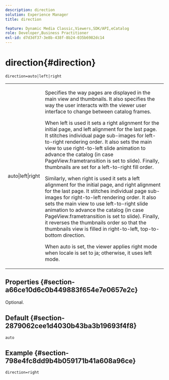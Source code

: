 ```yaml
---
description: direction
solution: Experience Manager
title: direction

feature: Dynamic Media Classic,Viewers,SDK/API,eCatalog
role: Developer,Business Practitioner
exl-id: d7d3df37-3e8b-438f-8b24-035b6982dc14
---
```

# direction{#direction}

 `direction=auto|left|right`

<table id="table_1D425B7685D448459CD3FE8D683C813C"> 
 <tbody> 
  <tr> 
   <td colname="col1"> <p> <span class="codeph"> auto|left|right </span> </p> </td> 
   <td colname="col2"> <p>Specifies the way pages are displayed in the main view and thumbnails. It also specifies the way the user interacts with the viewer user interface to change between catalog frames. </p> <p>When <span class="codeph"> left </span> is used it sets a right alignment for the initial page, and left alignment for the last page. It stitches individual page sub-images for left-to-right rendering order. It also sets the main view to use right-to-left slide animation to advance the catalog (in case <span class="codeph"> PageView.frametransition </span> is set to slide). Finally, thumbnails are set for a left-to-right fill order. </p> <p>Similarly, when <span class="codeph"> right </span> is used it sets a left alignment for the initial page, and right alignment for the last page. It stitches individual page sub-images for right-to-left rendering order. It also sets the main view to use left-to-right slide animation to advance the catalog (in case <span class="codeph"> PageView.frametransition </span> is set to slide). Finally, it reverses the thumbnails order so that the thumbnails view is filled in right-to-left, top-to-bottom direction. </p> <p>When <span class="codeph"> auto </span> is set, the viewer applies <span class="codeph"> right </span> mode when locale is set to <span class="codeph"> ja; </span>otherwise, it uses <span class="codeph"> left </span> mode. </p> </td> 
  </tr> 
 </tbody> 
</table>

## Properties {#section-a66ce10d6c0b449883f654e7e0657e2c}

Optional.

## Default {#section-2879062cee1d4030b43ba3b19693f4f8}

`auto`

## Example {#section-798e4fc8dd9b4b059171b41a608a96ce}

`direction=right`
